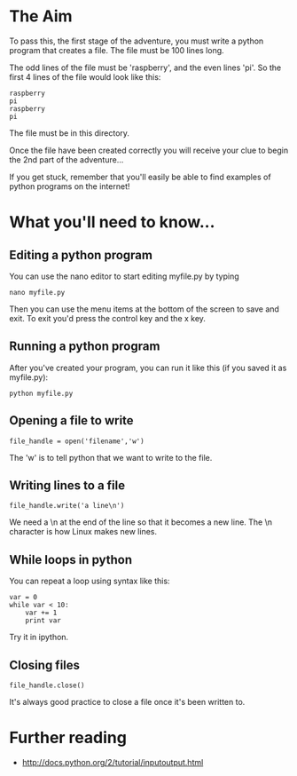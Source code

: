 # The Aim

To pass this, the first stage of the adventure, you must write a python program that creates a file. The file must be 100 lines long.

The odd lines of the file must be 'raspberry', and the even lines 'pi'. So the first 4 lines of the file would look like this:

    raspberry
    pi
    raspberry
    pi

The file must be in this directory.

Once the file have been created correctly you will receive your clue to begin the 2nd part of the adventure...

If you get stuck, remember that you'll easily be able to find examples of python programs on the internet!

# What you'll need to know...

## Editing a python program

You can use the nano editor to start editing myfile.py by typing

    nano myfile.py

Then you can use the menu items at the bottom of the screen to save and exit. To exit you'd press the control key and the x key.

## Running a python program

After you've created your program, you can run it like this (if you saved it as myfile.py):

    python myfile.py

## Opening a file to write

    file_handle = open('filename','w')

The 'w' is to tell python that we want to write to the file.

## Writing lines to a file

    file_handle.write('a line\n')

We need a \n at the end of the line so that it becomes a new line. The \n character is how Linux makes new lines.

## While loops in python

You can repeat a loop using syntax like this:

    var = 0
    while var < 10:
        var += 1
        print var

Try it in ipython.

## Closing files

    file_handle.close()

It's always good practice to close a file once it's been written to.

# Further reading

* http://docs.python.org/2/tutorial/inputoutput.html
